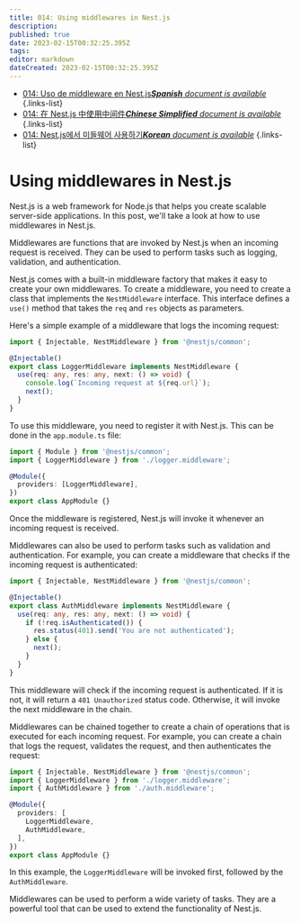 ```yaml
---
title: 014: Using middlewares in Nest.js
description: 
published: true
date: 2023-02-15T00:32:25.395Z
tags: 
editor: markdown
dateCreated: 2023-02-15T00:32:25.395Z
---
```


- [014: Uso de middleware en Nest.js***Spanish** document is available*](/es/Knowledge-base/Nest-js/Learning/014-using-middlewares-in-nest-js)
{.links-list}
- [014: 在 Nest.js 中使用中间件***Chinese Simplified** document is available*](/zh/Knowledge-base/Nest-js/Learning/014-using-middlewares-in-nest-js)
{.links-list}
- [014: Nest.js에서 미들웨어 사용하기***Korean** document is available*](/ko/Knowledge-base/Nest-js/Learning/014-using-middlewares-in-nest-js)
{.links-list}


# Using middlewares in Nest.js

Nest.js is a web framework for Node.js that helps you create scalable server-side applications. In this post, we'll take a look at how to use middlewares in Nest.js.

Middlewares are functions that are invoked by Nest.js when an incoming request is received. They can be used to perform tasks such as logging, validation, and authentication.

Nest.js comes with a built-in middleware factory that makes it easy to create your own middlewares. To create a middleware, you need to create a class that implements the `NestMiddleware` interface. This interface defines a `use()` method that takes the `req` and `res` objects as parameters.

Here's a simple example of a middleware that logs the incoming request:

```typescript
import { Injectable, NestMiddleware } from '@nestjs/common';

@Injectable()
export class LoggerMiddleware implements NestMiddleware {
  use(req: any, res: any, next: () => void) {
    console.log(`Incoming request at ${req.url}`);
    next();
  }
}
```

To use this middleware, you need to register it with Nest.js. This can be done in the `app.module.ts` file:

```typescript
import { Module } from '@nestjs/common';
import { LoggerMiddleware } from './logger.middleware';

@Module({
  providers: [LoggerMiddleware],
})
export class AppModule {}
```

Once the middleware is registered, Nest.js will invoke it whenever an incoming request is received.

Middlewares can also be used to perform tasks such as validation and authentication. For example, you can create a middleware that checks if the incoming request is authenticated:

```typescript
import { Injectable, NestMiddleware } from '@nestjs/common';

@Injectable()
export class AuthMiddleware implements NestMiddleware {
  use(req: any, res: any, next: () => void) {
    if (!req.isAuthenticated()) {
      res.status(401).send('You are not authenticated');
    } else {
      next();
    }
  }
}
```

This middleware will check if the incoming request is authenticated. If it is not, it will return a `401 Unauthorized` status code. Otherwise, it will invoke the next middleware in the chain.

Middlewares can be chained together to create a chain of operations that is executed for each incoming request. For example, you can create a chain that logs the request, validates the request, and then authenticates the request:

```typescript
import { Injectable, NestMiddleware } from '@nestjs/common';
import { LoggerMiddleware } from './logger.middleware';
import { AuthMiddleware } from './auth.middleware';

@Module({
  providers: [
    LoggerMiddleware,
    AuthMiddleware,
  ],
})
export class AppModule {}
```

In this example, the `LoggerMiddleware` will be invoked first, followed by the `AuthMiddleware`.

Middlewares can be used to perform a wide variety of tasks. They are a powerful tool that can be used to extend the functionality of Nest.js.
